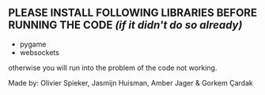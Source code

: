 ## **PLEASE INSTALL FOLLOWING LIBRARIES BEFORE RUNNING THE CODE** _(if it didn't do so already)_

- pygame 
- websockets

otherwise you will run into the problem of the code not working. 


Made by: Olivier Spieker, Jasmijn Huisman, Amber Jager & Gorkem Çardak 
